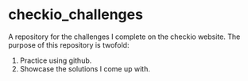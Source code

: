 # checkio_challenges
A repository for the challenges I complete on the checkio website.
The purpose of this repository is twofold: 
1) Practice using github. 
2) Showcase the solutions I come up with. 
